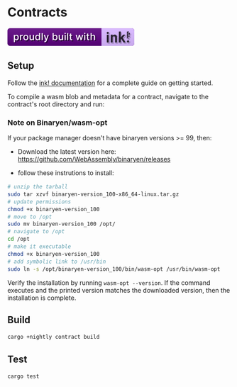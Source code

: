# Contracts

[![Built with ink!](https://raw.githubusercontent.com/paritytech/ink/master/.images/badge.svg)](https://github.com/paritytech/ink)

## Setup

Follow the [ink! documentation](https://paritytech.github.io/ink-docs/getting-started/setup) for a complete guide on getting started.

To compile a wasm blob and metadata for a contract, navigate to the contract's root directory and run:

### Note on Binaryen/wasm-opt

If your package manager doesn't have binaryen versions >= 99, then:

- Download the latest version here: https://github.com/WebAssembly/binaryen/releases

- follow these instrutions to install:

``` bash
# unzip the tarball
sudo tar xzvf binaryen-version_100-x86_64-linux.tar.gz
# update permissions
chmod +x binaryen-version_100
# move to /opt
sudo mv binaryen-version_100 /opt/
# navigate to /opt
cd /opt
# make it executable
chmod +x binaryen-version_100
# add symbolic link to /usr/bin
sudo ln -s /opt/binaryen-version_100/bin/wasm-opt /usr/bin/wasm-opt
```

Verify the installation by running `wasm-opt --version`. If the command executes and the printed version matches the downloaded version, then the installation is complete.

## Build

``` bash
cargo +nightly contract build
```

## Test

``` bash
cargo test 
```
